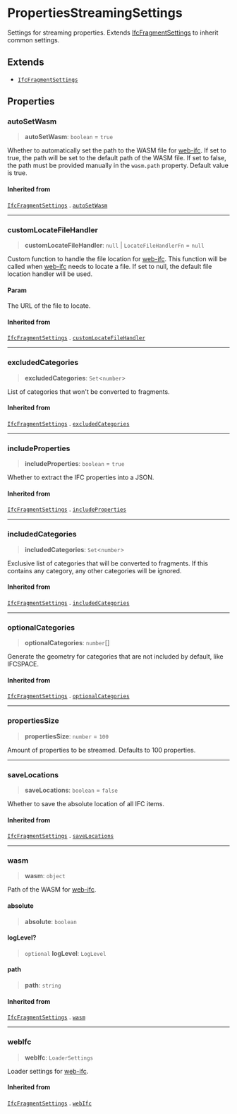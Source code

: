 # PropertiesStreamingSettings

Settings for streaming properties. Extends [IfcFragmentSettings](IfcFragmentSettings.md) to inherit common settings.

## Extends

- [`IfcFragmentSettings`](IfcFragmentSettings.md)

## Properties

### autoSetWasm

> **autoSetWasm**: `boolean` = `true`

Whether to automatically set the path to the WASM file for [web-ifc](https://github.com/ThatOpen/engine_web-ifc).
If set to true, the path will be set to the default path of the WASM file.
If set to false, the path must be provided manually in the `wasm.path` property.
Default value is true.

#### Inherited from

[`IfcFragmentSettings`](IfcFragmentSettings.md) . [`autoSetWasm`](IfcFragmentSettings.md#autosetwasm)

***

### customLocateFileHandler

> **customLocateFileHandler**: `null` \| `LocateFileHandlerFn` = `null`

Custom function to handle the file location for [web-ifc](https://github.com/ThatOpen/engine_web-ifc).
This function will be called when [web-ifc](https://github.com/ThatOpen/engine_web-ifc) needs to locate a file.
If set to null, the default file location handler will be used.

#### Param

The URL of the file to locate.

#### Inherited from

[`IfcFragmentSettings`](IfcFragmentSettings.md) . [`customLocateFileHandler`](IfcFragmentSettings.md#customlocatefilehandler)

***

### excludedCategories

> **excludedCategories**: `Set`\<`number`\>

List of categories that won't be converted to fragments.

#### Inherited from

[`IfcFragmentSettings`](IfcFragmentSettings.md) . [`excludedCategories`](IfcFragmentSettings.md#excludedcategories)

***

### includeProperties

> **includeProperties**: `boolean` = `true`

Whether to extract the IFC properties into a JSON.

#### Inherited from

[`IfcFragmentSettings`](IfcFragmentSettings.md) . [`includeProperties`](IfcFragmentSettings.md#includeproperties)

***

### includedCategories

> **includedCategories**: `Set`\<`number`\>

Exclusive list of categories that will be converted to fragments. If this contains any category, any other categories will be ignored.

#### Inherited from

[`IfcFragmentSettings`](IfcFragmentSettings.md) . [`includedCategories`](IfcFragmentSettings.md#includedcategories)

***

### optionalCategories

> **optionalCategories**: `number`[]

Generate the geometry for categories that are not included by default,
like IFCSPACE.

#### Inherited from

[`IfcFragmentSettings`](IfcFragmentSettings.md) . [`optionalCategories`](IfcFragmentSettings.md#optionalcategories)

***

### propertiesSize

> **propertiesSize**: `number` = `100`

Amount of properties to be streamed.
Defaults to 100 properties.

***

### saveLocations

> **saveLocations**: `boolean` = `false`

Whether to save the absolute location of all IFC items.

#### Inherited from

[`IfcFragmentSettings`](IfcFragmentSettings.md) . [`saveLocations`](IfcFragmentSettings.md#savelocations)

***

### wasm

> **wasm**: `object`

Path of the WASM for [web-ifc](https://github.com/ThatOpen/engine_web-ifc).

#### absolute

> **absolute**: `boolean`

#### logLevel?

> `optional` **logLevel**: `LogLevel`

#### path

> **path**: `string`

#### Inherited from

[`IfcFragmentSettings`](IfcFragmentSettings.md) . [`wasm`](IfcFragmentSettings.md#wasm)

***

### webIfc

> **webIfc**: `LoaderSettings`

Loader settings for [web-ifc](https://github.com/ThatOpen/engine_web-ifc).

#### Inherited from

[`IfcFragmentSettings`](IfcFragmentSettings.md) . [`webIfc`](IfcFragmentSettings.md#webifc)
